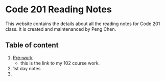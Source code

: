# Code 201 Reading Notes
This website contains the details about all the reading notes for Code 201 class. It is created and maintenanced by Peng Chen.
## Table of content
1. [Pre-work](https://pengchen11.github.io/learning-journal/)
   - this is the link to my 102 course work. 
2. 1st day notes
3. 